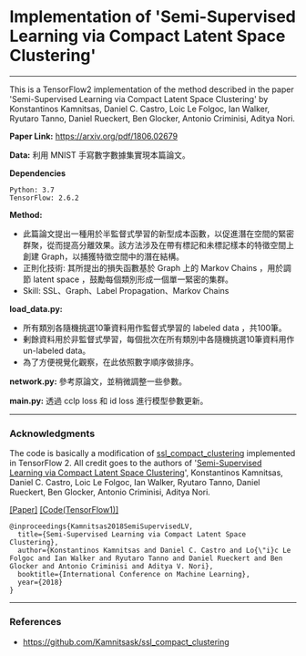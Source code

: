 # Implementation of 'Semi-Supervised Learning via Compact Latent Space Clustering'

---
This is a TensorFlow2 implementation of the method described in the paper 'Semi-Supervised Learning via Compact Latent Space Clustering' by Konstantinos Kamnitsas, Daniel C. Castro, Loic Le Folgoc, Ian Walker, Ryutaro Tanno, Daniel Rueckert, Ben Glocker, Antonio Criminisi, Aditya Nori.

**Paper Link:** https://arxiv.org/pdf/1806.02679

**Data:** 利用 MNIST 手寫數字數據集實現本篇論文。

**Dependencies**
```
Python: 3.7
TensorFlow: 2.6.2
```

**Method:**
- 此篇論文提出一種用於半監督式學習的新型成本函數，以促進潛在空間的緊密群聚，從而提高分離效果。該方法涉及在帶有標記和未標記樣本的特徵空間上創建 Graph，以捕獲特徵空間中的潛在結構。
- 正則化技術: 其所提出的損失函數基於 Graph 上的 Markov Chains ，用於調節 latent space ，鼓勵每個類別形成一個單一緊密的集群。
- Skill: SSL、Graph、Label Propagation、Markov Chains

**load_data.py:**
- 所有類別各隨機挑選10筆資料用作監督式學習的 labeled data ，共100筆。
- 剰餘資料用於非監督式學習，每個批次在所有類別中各隨機挑選10筆資料用作 un-labeled data。
- 為了方便視覺化觀察，在此依照數字順序做排序。

**network.py:** 參考原論文，並稍微調整一些參數。

**main.py:** 透過 cclp loss 和 id loss 進行模型參數更新。


---

### Acknowledgments
The code is basically a modification of [ssl_compact_clustering](https://github.com/Kamnitsask/ssl_compact_clustering) implemented in TensorFlow 2. All credit goes to the authors of '[Semi-Supervised Learning via Compact Latent Space Clustering](https://arxiv.org/abs/1806.02679)', Konstantinos Kamnitsas, Daniel C. Castro, Loic Le Folgoc, Ian Walker, Ryutaro Tanno, Daniel Rueckert, Ben Glocker, Antonio Criminisi, Aditya Nori.

[[Paper]](https://arxiv.org/abs/1806.02679) 
[[Code(TensorFlow1)]](https://github.com/Kamnitsask/ssl_compact_clustering)
```
@inproceedings{Kamnitsas2018SemiSupervisedLV,
  title={Semi-Supervised Learning via Compact Latent Space Clustering},
  author={Konstantinos Kamnitsas and Daniel C. Castro and Lo{\"i}c Le Folgoc and Ian Walker and Ryutaro Tanno and Daniel Rueckert and Ben Glocker and Antonio Criminisi and Aditya V. Nori},
  booktitle={International Conference on Machine Learning},
  year={2018}
}
```


---
### References
- https://github.com/Kamnitsask/ssl_compact_clustering

